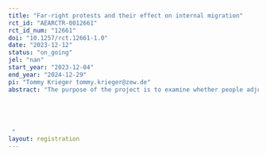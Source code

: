 ```yaml
---
title: "Far-right protests and their effect on internal migration"
rct_id: "AEARCTR-0012661"
rct_id_num: "12661"
doi: "10.1257/rct.12661-1.0"
date: "2023-12-12"
status: "on_going"
jel: "nan"
start_year: "2023-12-04"
end_year: "2024-12-29"
pi: "Tommy Krieger tommy.krieger@zew.de"
abstract: "The purpose of the project is to examine whether people adjust their location decisions due to far-right mass protests. This experiment constitutes the second part of this project. In the first part, we provide some empirical evidence in favor of the hypothesis that far-right protests have a negative impact on internal migration. The purpose of the experiment is twofold. First, we want to substantiate the results of the first part of the project with experimental evidence. Second, we want to get a better understanding about how people update their views about a place if they learn about the existence of far-right protests. To reach these objectives, we use a stated-preference choice experiment. More specifically, we pose a variety of randomized location choices between two  hypothetical cities to a representative sample of Germans (aged 18 - 44). The cities are characterized by six different attributes. The presence of far-right protests is one of these attributes. In the first part of the experiment, participants are asked to decided which place they prefer as place of residence. In the second part, we ask for specific expectation, for instance with regard to security concerns and medium-run economic development. 


 "
layout: registration
---
```


